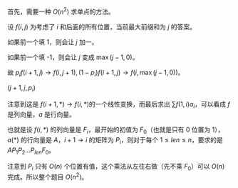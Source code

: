 首先，需要一种 $O(n^2)$ 求单点的方法。

设 $f(i,j)$ 为考虑了 $i$ 和后面的所有位置，当前最大前缀和为 $j$ 的答案。

如果前一个填 1，则会让 $j$ 加一。

如果前一个填 -1，则会让 $j$ 变成 $\max(j-1,0)$。

故 $p_if(i+1,j)\to f(i,j+1),(1-p_i)f(i+1,j)\to f(i,\max(j-1,0))$。

$(j+1,j,p_i)$

注意到这是 $f(i+1,*)\to f(i,*)​$ 的一个线性变换，而最后求出 $\sum f(1,i)a_i​$，可以看成 $f​$ 是列向量，$a​$ 是行向量。

也就是设 $f(i,*)$ 的列向量是 $F_i$，最开始的初值为 $F_0$（也就是只有 0 位置为 1），$a(*)$ 的行向量是 $A$，$i+1\to i$ 的矩阵为 $P_i$，则对于每个 $1\le len\le n$，要求的是 $AP_1P_2\dots P_{len}F_0$。

注意到 $P_i$ 只有 $O(n)$ 个位置有值，这个乘法从左往右做（先不乘 $F_0$）可以 $O(n)$ 完成。所以整个题目 $O(n^2)$。